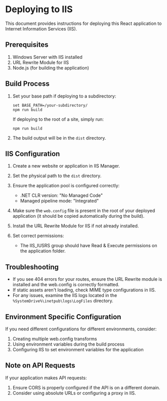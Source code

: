 
# Deploying to IIS

This document provides instructions for deploying this React application to Internet Information Services (IIS).

## Prerequisites

1. Windows Server with IIS installed
2. URL Rewrite Module for IIS
3. Node.js (for building the application)

## Build Process

1. Set your base path if deploying to a subdirectory:
   ```
   set BASE_PATH=/your-subdirectory/
   npm run build
   ```
   
   If deploying to the root of a site, simply run:
   ```
   npm run build
   ```

2. The build output will be in the `dist` directory.

## IIS Configuration

1. Create a new website or application in IIS Manager.
2. Set the physical path to the `dist` directory.
3. Ensure the application pool is configured correctly:
   - .NET CLR version: "No Managed Code"
   - Managed pipeline mode: "Integrated"

4. Make sure the `web.config` file is present in the root of your deployed application (it should be copied automatically during the build).

5. Install the URL Rewrite Module for IIS if not already installed.

6. Set correct permissions:
   - The IIS_IUSRS group should have Read & Execute permissions on the application folder.

## Troubleshooting

- If you see 404 errors for your routes, ensure the URL Rewrite module is installed and the web.config is correctly formatted.
- If static assets aren't loading, check MIME type configurations in IIS.
- For any issues, examine the IIS logs located in the `%SystemDrive%\inetpub\logs\LogFiles` directory.

## Environment Specific Configuration

If you need different configurations for different environments, consider:

1. Creating multiple web.config transforms
2. Using environment variables during the build process
3. Configuring IIS to set environment variables for the application

## Note on API Requests

If your application makes API requests:

1. Ensure CORS is properly configured if the API is on a different domain.
2. Consider using absolute URLs or configuring a proxy in IIS.
